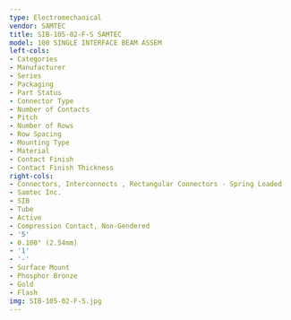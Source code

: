 ```yaml
---
type: Electromechanical
vendor: SAMTEC
title: SIB-105-02-F-S SAMTEC
model: 100 SINGLE INTERFACE BEAM ASSEM
left-cols:
- Categories
- Manufacturer
- Series
- Packaging 
- Part Status
- Connector Type
- Number of Contacts
- Pitch
- Number of Rows
- Row Spacing
- Mounting Type
- Material
- Contact Finish
- Contact Finish Thickness
right-cols:
- Connectors, Interconnects , Rectangular Connectors - Spring Loaded
- Samtec Inc.
- SIB
- Tube 
- Active
- Compression Contact, Non-Gendered
- '5'
- 0.100" (2.54mm)
- '1'
- '-'
- Surface Mount
- Phosphor Bronze
- Gold
- Flash
img: SIB-105-02-F-S.jpg
---
```

